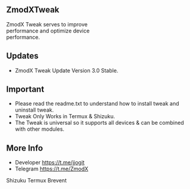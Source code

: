 ## ZmodXTweak<br />
ZmodX Tweak serves to improve  <br />performance and optimize device  <br />performance. <br />
## Updates
- ZmodX Tweak Update Version 3.0  Stable.
## Important
- Please read the readme.txt to understand how to install tweak and uninstall tweak.
- Tweak Only Works in Termux & Shizuku.
- The Tweak is universal so it supports all devices & can be combined with other modules.
## More Info
- Developer https://t.me/jjogit
- Telegram https://t.me/ZmodX

Shizuku
Termux
Brevent

